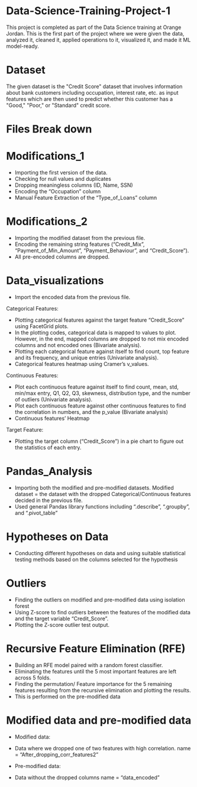 # Data-Science-Training-Project-1
This project is completed as part of the Data Science training at Orange Jordan. This is the first part of the project where we were given the data, analyzed it, cleaned it, applied operations to it, visualized it,  and made it ML model-ready.

# Dataset
The given dataset is the "Credit Score" dataset that involves information about bank customers including occupation, interest rate, etc. as input features which are then used to predict whether this customer has a "Good," "Poor," or "Standard" credit score.

# Files Break down

# Modifications_1
-	Importing the first version of the data.
-	Checking for null values and duplicates
-	Dropping meaningless columns (ID, Name, SSN)
-	Encoding the “Occupation” column
-	Manual Feature Extraction of the “Type_of_Loans” column

# Modifications_2
-	Importing the modified dataset from the previous file.
-	Encoding the remaining string features 
(“Credit_Mix”, “Payment_of_Min_Amount”, “Payment_Behaviour”, and “Credit_Score”).
-	All pre-encoded columns are dropped.

# Data_visualizations
-	Import the encoded data from the previous file.

Categorical Features:
-	Plotting categorical features against the target feature “Credit_Score” using FacetGrid plots.
-	In the plotting codes, categorical data is mapped to values to plot. However, in the end, mapped columns are dropped to not mix encoded columns and not encoded ones (Bivariate analysis).
-	Plotting each categorical feature against itself to find count, top feature and its frequency, and unique entries (Univariate analysis).
-	Categorical features heatmap using Cramer’s v_values.
  
Continuous Features:
-	Plot each continuous feature against itself to find count, mean, std, min/max entry, Q1, Q2, Q3, skewness, distribution type, and the number of outliers (Univariate analysis).
-	Plot each continuous feature against other continuous features to find the correlation in numbers, and the p_value (Bivariate analysis)
-	Continuous features’ Heatmap

Target Feature: 
- Plotting the target column (“Credit_Score”) in a pie chart to figure out the statistics of each entry.

# Pandas_Analysis
-	Importing both the modified and pre-modified datasets. Modified dataset = the dataset with the dropped Categorical/Continuous features decided in the previous file.
-	Used general Pandas library functions including “.describe”, “.groupby”, and “.pivot_table”

# Hypotheses on Data
- Conducting different hypotheses on data and using suitable statistical testing methods based on the columns selected for the hypothesis

# Outliers
- Finding the outliers on modified and pre-modified data using isolation forest
-	Using Z-score to find outliers between the features of the modified data and the target variable “Credit_Score”.
-	Plotting the Z-score outlier test output.

# Recursive Feature Elimination (RFE)
-	Building an RFE model paired with a random forest classifier. 
-	Eliminating the features until the 5 most important features are left across 5 folds.
-	Finding the permutation/ Feature importance for the 5 remaining features resulting from the recursive elimination and plotting the results.
-	This is performed on the pre-modified data

# Modified data and pre-modified data
- Modified data:
- Data where we dropped one of two features with high correlation.
   name = “After_dropping_corr_features2”
  
- Pre-modified data:
- Data without the dropped columns
   name = “data_encoded”






